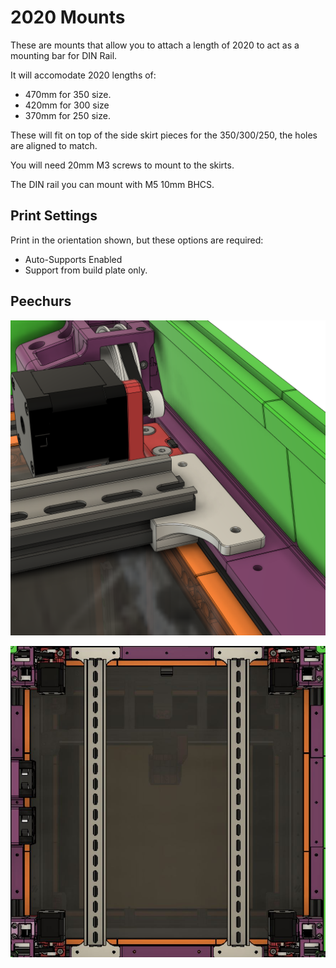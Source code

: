 # 2020 Mounts

These are mounts that allow you to attach a length of 2020 to act as a mounting bar for DIN Rail.

It will accomodate 2020 lengths of:

* 470mm for 350 size.
* 420mm for 300 size
* 370mm for 250 size.

These will fit on top of the side skirt pieces for the 350/300/250, the holes are aligned to match.

You will need 20mm M3 screws to mount to the skirts.

The DIN rail you can mount with M5 10mm BHCS.

## Print Settings

Print in the orientation shown, but these options are required:

* Auto-Supports Enabled
* Support from build plate only.

## Peechurs

![](Pictures/2020%20Mount.png)

![](Pictures/Doom%20350%20Top.JPG)